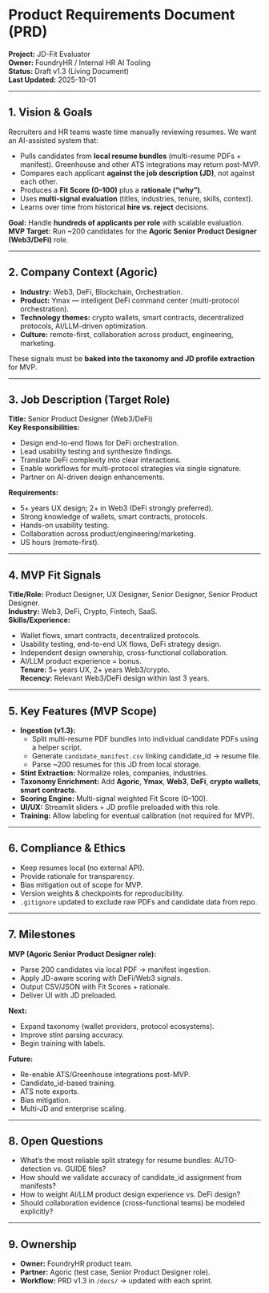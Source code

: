 # Product Requirements Document (PRD)

**Project:** JD-Fit Evaluator  
**Owner:** FoundryHR / Internal HR AI Tooling  
**Status:** Draft v1.3 (Living Document)  
**Last Updated:** 2025-10-01  

---

## 1. Vision & Goals

Recruiters and HR teams waste time manually reviewing resumes. We want an AI-assisted system that:  

- Pulls candidates from **local resume bundles** (multi-resume PDFs + manifest). Greenhouse and other ATS integrations may return post-MVP.  
- Compares each applicant **against the job description (JD)**, not against each other.  
- Produces a **Fit Score (0–100)** plus a **rationale (“why”)**.  
- Uses **multi-signal evaluation** (titles, industries, tenure, skills, context).  
- Learns over time from historical **hire vs. reject** decisions.  

**Goal:** Handle **hundreds of applicants per role** with scalable evaluation.  
**MVP Target:** Run ~200 candidates for the **Agoric Senior Product Designer (Web3/DeFi)** role.  

---

## 2. Company Context (Agoric)

- **Industry:** Web3, DeFi, Blockchain, Orchestration.  
- **Product:** Ymax — intelligent DeFi command center (multi-protocol orchestration).  
- **Technology themes:** crypto wallets, smart contracts, decentralized protocols, AI/LLM-driven optimization.  
- **Culture:** remote-first, collaboration across product, engineering, marketing.  

These signals must be **baked into the taxonomy and JD profile extraction** for MVP.  

---

## 3. Job Description (Target Role)

**Title:** Senior Product Designer (Web3/DeFi)  
**Key Responsibilities:**  

- Design end-to-end flows for DeFi orchestration.  
- Lead usability testing and synthesize findings.  
- Translate DeFi complexity into clear interactions.  
- Enable workflows for multi-protocol strategies via single signature.  
- Partner on AI-driven design enhancements.  

**Requirements:**  

- 5+ years UX design; 2+ in Web3 (DeFi strongly preferred).  
- Strong knowledge of wallets, smart contracts, protocols.  
- Hands-on usability testing.  
- Collaboration across product/engineering/marketing.  
- US hours (remote-first).  

---

## 4. MVP Fit Signals

**Title/Role:** Product Designer, UX Designer, Senior Designer, Senior Product Designer.  
**Industry:** Web3, DeFi, Crypto, Fintech, SaaS.  
**Skills/Experience:**  

- Wallet flows, smart contracts, decentralized protocols.  
- Usability testing, end-to-end UX flows, DeFi strategy design.  
- Independent design ownership, cross-functional collaboration.  
- AI/LLM product experience = bonus.  
**Tenure:** 5+ years UX, 2+ years Web3/crypto.  
**Recency:** Relevant Web3/DeFi design within last 3 years.  

---

## 5. Key Features (MVP Scope)

- **Ingestion (v1.3):**  
  - Split multi-resume PDF bundles into individual candidate PDFs using a helper script.  
  - Generate `candidate_manifest.csv` linking candidate_id → resume file.  
  - Parse ~200 resumes for this JD from local storage.  
- **Stint Extraction:** Normalize roles, companies, industries.  
- **Taxonomy Enrichment:** Add **Agoric**, **Ymax**, **Web3**, **DeFi**, **crypto wallets**, **smart contracts**.  
- **Scoring Engine:** Multi-signal weighted Fit Score (0–100).  
- **UI/UX:** Streamlit sliders + JD profile preloaded with this role.  
- **Training:** Allow labeling for eventual calibration (not required for MVP).  

---

## 6. Compliance & Ethics

- Keep resumes local (no external API).  
- Provide rationale for transparency.  
- Bias mitigation out of scope for MVP.  
- Version weights & checkpoints for reproducibility.  
- `.gitignore` updated to exclude raw PDFs and candidate data from repo.  

---

## 7. Milestones

**MVP (Agoric Senior Product Designer role):**  

- Parse 200 candidates via local PDF → manifest ingestion.  
- Apply JD-aware scoring with DeFi/Web3 signals.  
- Output CSV/JSON with Fit Scores + rationale.  
- Deliver UI with JD preloaded.  

**Next:**  

- Expand taxonomy (wallet providers, protocol ecosystems).  
- Improve stint parsing accuracy.  
- Begin training with labels.  

**Future:**  

- Re-enable ATS/Greenhouse integrations post-MVP.  
- Candidate_id-based training.  
- ATS note exports.  
- Bias mitigation.  
- Multi-JD and enterprise scaling.  

---

## 8. Open Questions

- What’s the most reliable split strategy for resume bundles: AUTO-detection vs. GUIDE files?  
- How should we validate accuracy of candidate_id assignment from manifests?  
- How to weight AI/LLM product design experience vs. DeFi design?  
- Should collaboration evidence (cross-functional teams) be modeled explicitly?  

---

## 9. Ownership

- **Owner:** FoundryHR product team.  
- **Partner:** Agoric (test case, Senior Product Designer role).  
- **Workflow:** PRD v1.3 in `/docs/` → updated with each sprint.  
